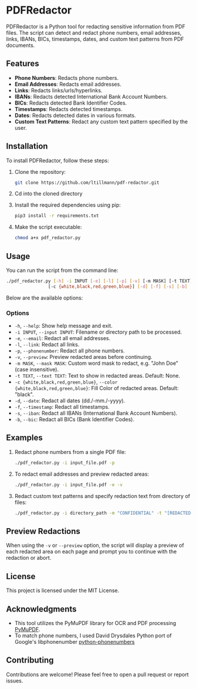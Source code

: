 # PDFRedactor

PDFRedactor is a Python tool for redacting sensitive information from PDF files. The script can detect and redact phone numbers, email addresses, links, IBANs, BICs, timestamps, dates, and custom text patterns from PDF documents.

## Features

- **Phone Numbers**: Redacts phone numbers.
- **Email Addresses**: Redacts email addresses.
- **Links**: Redacts links/urls/hyperlinks.
- **IBANs**: Redacts detected International Bank Account Numbers.
- **BICs**: Redacts detected Bank Identifier Codes.
- **Timestamps**: Redacts detected timestamps.
- **Dates**: Redacts detected dates in various formats.
- **Custom Text Patterns**: Redact any custom text pattern specified by the user.

## Installation

To install PDFRedactor, follow these steps:

1. Clone the repository:

   ```bash
   git clone https://github.com/ltillmann/pdf-redactor.git
   ```

2. Cd into the cloned directory

3. Install the required dependencies using pip:
   
   ```bash
   pip3 install -r requirements.txt
   ```
4. Make the script executable:

   ```bash
   chmod a+x pdf_redactor.py
   ```
## Usage

You can run the script from the command line:
 
   ```bash
   ./pdf_redactor.py [-h] -i INPUT [-e] [-l] [-p] [-v] [-m MASK] [-t TEXT] 
                   [-c {white,black,red,green,blue}] [-d] [-f] [-s] [-b]
   ```
Below are the available options:

### Options

- `-h`, `--help`: Show help message and exit.
- `-i INPUT`, `--input INPUT`: Filename or directory path to be processed.
- `-e`, `--email`: Redact all email addresses.
- `-l`, `--link`: Redact all links.
- `-p`, `--phonenumber`: Redact all phone numbers.
- `-v`, `--preview`: Preview redacted areas before continuing.
- `-m MASK`, `--mask MASK`: Custom word mask to redact, e.g. "John Doe" (case insensitive).
- `-t TEXT`, `--text TEXT`: Text to show in redacted areas. Default: None.
- `-c {white,black,red,green,blue}`, `--color {white,black,red,green,blue}`: Fill Color of redacted areas. Default: "black".
- `-d`, `--date`: Redact all dates (dd./-mm./-yyyy).
- `-f`, `--timestamp`: Redact all timestamps.
- `-s`, `--iban`: Redact all IBANs (International Bank Account Numbers).
- `-b`, `--bic`: Redact all BICs (Bank Identifier Codes).

## Examples

1. Redact phone numbers from a single PDF file:
   
   ```bash
   ./pdf_redactor.py -i input_file.pdf -p
   ```
2. To redact email addresses and preview redacted areas:

   ```bash
   ./pdf_redactor.py -i input_file.pdf -e -v
   ```
3. Redact custom text patterns and specify redaction text from directory of files:

   ```bash
   ./pdf_redactor.py -i directory_path -m "CONFIDENTIAL" -t "[REDACTED]"
   ```
   
## Preview Redactions

When using the `-v` or `--preview` option, the script will display a preview of each redacted area on each page and prompt you to continue with the redaction or abort.

## License

This project is licensed under the MIT License.

## Acknowledgments

- This tool utilizes the PyMuPDF library for OCR and PDF processing [PyMuPDF](https://github.com/pymupdf/PyMuPDF).
- To match phone numbers, I used David Drysdales Python port of Google's libphonenumber [python-phonenumbers](https://github.com/daviddrysdale/python-phonenumbers)

## Contributing

Contributions are welcome! Please feel free to open a pull request or report issues.
